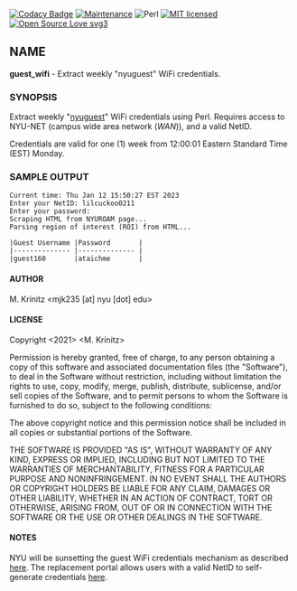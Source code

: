 
[![Codacy Badge](https://app.codacy.com/project/badge/Grade/73f9db3b3cde41b49bd9ac576c1ed66d)](https://www.codacy.com/gh/marshki/guest_wifi/dashboard?utm_source=github.com&amp;utm_medium=referral&amp;utm_content=marshki/guest_wifi&amp;utm_campaign=Badge_Grade)
[![Maintenance](https://img.shields.io/badge/Maintained%3F-yes-green.svg)](https://GitHub.com/Naereen/StrapDown.js/graphs/commit-activity)
![Perl](https://img.shields.io/badge/perl-%2339457E.svg?style=for-the-badge&logo=perl&logoColor=white)
[![MIT licensed](https://img.shields.io/badge/license-MIT-blue.svg)](https://raw.githubusercontent.com/hyperium/hyper/master/LICENSE)
[![Open Source Love svg3](https://badges.frapsoft.com/os/v3/open-source.svg?v=103)](https://github.com/ellerbrock/open-source-badges/)

## NAME

**guest_wifi** - Extract weekly "nyuguest" WiFi credentials.

### SYNOPSIS

Extract weekly "[nyuguest](https://nyu.service-now.com/sp?sys_kb_id=2a8496910f5a8a044d20348ce1050e13&id=kb_article_view&sysparm_rank=12&sysparm_tsqueryId=0bd7a2721b537810839598651a4bcbda)" WiFi credentials using Perl. Requires access to NYU-NET (campus wide area network (*WAN*)), and a valid NetID.

Credentials are valid for one (1) week from 12:00:01 Eastern Standard Time (EST) Monday.

### SAMPLE OUTPUT

    Current time: Thu Jan 12 15:50:27 EST 2023
    Enter your NetID: lilcuckoo0211 
    Enter your password: 
    Scraping HTML from NYUROAM page... 
    Parsing region of interest (ROI) from HTML... 

    |Guest Username |Password       | 
    |-------------- |-------------- |
    |guest160       |ataichme       |

#### AUTHOR

M. Krinitz <mjk235 [at] nyu [dot] edu>

#### LICENSE

Copyright <2021> <M. Krinitz>

Permission is hereby granted, free of charge, to any person obtaining a copy of this software and associated documentation files (the "Software"), to deal in the Software without restriction, including without limitation the rights to use, copy, modify, merge, publish, distribute, sublicense, and/or sell copies of the Software, and to permit persons to whom the Software is furnished to do so, subject to the following conditions:

The above copyright notice and this permission notice shall be included in all copies or substantial portions of the Software.

THE SOFTWARE IS PROVIDED "AS IS", WITHOUT WARRANTY OF ANY KIND, EXPRESS OR IMPLIED, INCLUDING BUT NOT LIMITED TO THE WARRANTIES OF MERCHANTABILITY, FITNESS FOR A PARTICULAR PURPOSE AND NONINFRINGEMENT. IN NO EVENT SHALL THE AUTHORS OR COPYRIGHT HOLDERS BE LIABLE FOR ANY CLAIM, DAMAGES OR OTHER LIABILITY, WHETHER IN AN ACTION OF CONTRACT, TORT OR OTHERWISE, ARISING FROM, OUT OF OR IN CONNECTION WITH THE SOFTWARE OR THE USE OR OTHER DEALINGS IN THE SOFTWARE.

#### NOTES

NYU will be sunsetting the guest WiFi credentials mechanism as described [here](https://www.nyu.edu/life/information-technology/about-nyu-it/nyu-it-news/the-download/the-download-features/nyuguest-wifi-portal.html). The replacement portal allows users with a valid NetID to self-generate credentials [here](https://guestwifi.nyu.edu/).
